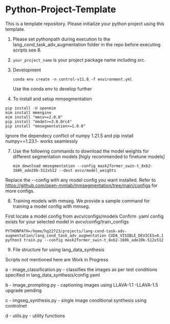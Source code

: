 # Python-Project-Template

This is a template repository. Please initialize your python project using this template.

1. Please set pythonpath during execution to the lang_cond_task_adv_augmentation folder in the repo before executing scripts see 8.

2. `your_project_name` is your project package name including src.

3. Development
   ```
   conda env create -n control-v11.8 -f environment.yml
   ```
   Use the conda env to develop further

6.  To install and setup mmsegmentation
   ```
   pip install -U openmim
   mim install mmengine
   mim install "mmcv>=2.0.0"
   pip install "mmdet>=3.0.0rc4"
   pip install "mmsegmentation>=1.0.0"
   ```
   Ignore the dependecy conflict of numpy 1.21.5 and pip install numpy==1.23.1- works seamlessly

7. Use the following commands to download the model weights for different segmentation models [higly recommended to finetune models]

   ```
   mim download mmsegmentation --config mask2former_swin-t_8xb2-160k_ade20k-512x512 --dest avcv/model_weights
   ```
Replace the  --config with any model config you want installed. Refer to https://github.com/open-mmlab/mmsegmentation/tree/main/configs for more configs.

8. Training models with mmseg. We provide a sample command for training a model config with mmseg.

First locate a model config from avcv/configs/models
Confirm .yaml config exists for your selected model in avcv/config/train_configs

   ```
   PYTHONPATH=/home/hg22723/projects/lang-cond-task-adv-augmentation/lang_cond_task_adv_augmentation CUDA_VISIBLE_DEVICES=0,1 python3 train.py --config mask2former_swin-t_8xb2-160k_ade20k-512x512 
   ```

9. File structure for using lang_data_synthesis

Scripts not mentioned here are Work in Progress

a - image_classification.py - classifies the images as per test conditions specified in lang_data_synthesis/config.yaml

b - image_prompting.py - captioning images using LLAVA-1.1 -LLAVA-1.5 upgrade pending

c - imgseg_synthesis.py - single image conditional synthesis using controlnet

d - utils.py - utility functions




 
